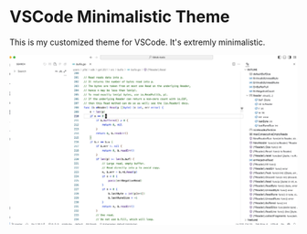 # VSCode Minimalistic Theme

This is my customized theme for VSCode. It's extremly minimalistic.

![preview](docs/preview.jpg)
